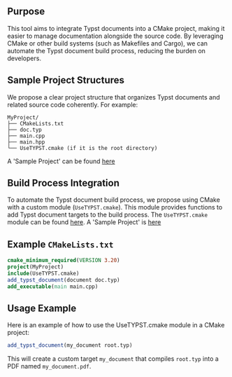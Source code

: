 ## Purpose

This tool aims to integrate Typst documents into a CMake project, making it easier to manage documentation alongside the source code. By leveraging CMake or other build systems (such as Makefiles and Cargo), we can automate the Typst document build process, reducing the burden on developers.

## Sample Project Structures

We propose a clear project structure that organizes Typst documents and related source code coherently. For example:

```
MyProject/
├── CMakeLists.txt
├── doc.typ 
├── main.cpp
├── main.hpp
└── UseTYPST.cmake (if it is the root directory)
```

A 'Sample Project' can be found [here](https://github.com/danfunc/UseTYPST.cmake/tree/main/SampleProject)

## Build Process Integration

To automate the Typst document build process, we propose using CMake with a custom module (`UseTYPST.cmake`). This module provides functions to add Typst document targets to the build process.
The `UseTYPST.cmake` module can be found [here](https://github.com/danfunc/UseTYPST.cmake/blob/main/UseTYPST.cmake).
A 'Sample Project' is [here](https://github.com/danfunc/UseTYPST.cmake/tree/main/SampleProject)

## Example `CMakeLists.txt`

```cmake
cmake_minimum_required(VERSION 3.20)
project(MyProject)
include(UseTYPST.cmake)
add_typst_document(document doc.typ)
add_executable(main main.cpp)
```

## Usage Example

Here is an example of how to use the UseTYPST.cmake module in a CMake project:

```cmake
add_typst_document(my_document root.typ)
```

This will create a custom target `my_document` that compiles `root.typ` into a PDF named `my_document.pdf`.
